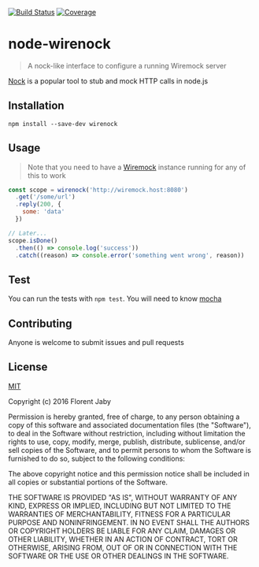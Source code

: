 [![Build Status][travis-image]][travis-url] [![Coverage][coveralls-image]][coveralls-url]

node-wirenock
==================

> A nock-like interface to configure a running Wiremock server

[Nock](https://www.npmjs.com/package/nock) is a popular tool to stub and mock HTTP calls in node.js

Installation
------------

    npm install --save-dev wirenock

Usage
-----

> Note that you need to have a [Wiremock](http://wiremock.org/) instance
> running for any of this to work

```javascript
const scope = wirenock('http://wiremock.host:8080')
  .get('/some/url')
  .reply(200, {
    some: 'data'
  })

// Later...
scope.isDone()
  .then(() => console.log('success'))
  .catch((reason) => console.error('something went wrong', reason))
```

Test
----

You can run the tests with `npm test`. You will need to know [mocha][mocha-url]

Contributing
------------

Anyone is welcome to submit issues and pull requests

License
-------

[MIT](http://opensource.org/licenses/MIT)

Copyright (c) 2016 Florent Jaby

Permission is hereby granted, free of charge, to any person obtaining a copy of this software and associated documentation files (the "Software"), to deal in the Software without restriction, including without limitation the rights to use, copy, modify, merge, publish, distribute, sublicense, and/or sell copies of the Software, and to permit persons to whom the Software is furnished to do so, subject to the following conditions:

The above copyright notice and this permission notice shall be included in all copies or substantial portions of the Software.

THE SOFTWARE IS PROVIDED "AS IS", WITHOUT WARRANTY OF ANY KIND, EXPRESS OR IMPLIED, INCLUDING BUT NOT LIMITED TO THE WARRANTIES OF MERCHANTABILITY, FITNESS FOR A PARTICULAR PURPOSE AND NONINFRINGEMENT. IN NO EVENT SHALL THE AUTHORS OR COPYRIGHT HOLDERS BE LIABLE FOR ANY CLAIM, DAMAGES OR OTHER LIABILITY, WHETHER IN AN ACTION OF CONTRACT, TORT OR OTHERWISE, ARISING FROM, OUT OF OR IN CONNECTION WITH THE SOFTWARE OR THE USE OR OTHER DEALINGS IN THE SOFTWARE.


[travis-image]: http://img.shields.io/travis/Floby/node-wirenock/master.svg?style=flat
[travis-url]: https://travis-ci.org/Floby/node-wirenock
[coveralls-image]: http://img.shields.io/coveralls/Floby/node-wirenock/master.svg?style=flat
[coveralls-url]: https://coveralls.io/r/Floby/node-wirenock
[mocha-url]: https://github.com/visionmedia/mocha



